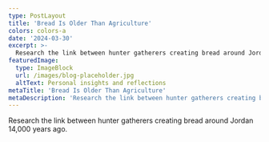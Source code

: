 ```yaml
---
type: PostLayout
title: 'Bread Is Older Than Agriculture'
colors: colors-a
date: '2024-03-30'
excerpt: >-
  Research the link between hunter gatherers creating bread around Jordan 14,000 years ago....
featuredImage:
  type: ImageBlock
  url: /images/blog-placeholder.jpg
  altText: Personal insights and reflections
metaTitle: 'Bread Is Older Than Agriculture'
metaDescription: 'Research the link between hunter gatherers creating bread around Jordan 14,000 years ago....'
---
```


Research the link between hunter gatherers creating bread around Jordan 14,000 years ago.